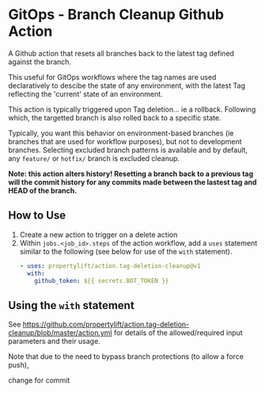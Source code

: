 # GitOps - Branch Cleanup Github Action

A Github action that resets all branches back to the latest tag defined against the branch.

This useful for GitOps workflows where the tag names are used declaratively to descibe the state of any environment, with the latest Tag reflecting the 'current' state of an environment.

This action is typically triggered upon Tag deletion... ie a rollback. Following which, the targetted branch is also rolled back to a specific state.

Typically, you want this behavior on environment-based branches (ie branches that are used for workflow purposes), but not to development branches. Selecting excluded branch patterns is available and by default, any `feature/` or `hotfix/` branch is excluded cleanup.

**Note: this action alters history! Resetting a branch back to a previous tag will the commit history for any commits made between the lastest tag and HEAD of the branch.**

## How to Use

1. Create a new action to trigger on a delete action
2. Within `jobs.<job_id>.steps` of the action workflow, add a `uses` statement similar to the following (see below for use of the `with` statement).
   ```yml
   - uses: propertylift/action.tag-deletion-cleanup@v1
     with:
       github_token: ${{ secrets.BOT_TOKEN }}
   ```

## Using the `with` statement

See https://github.com/propertylift/action.tag-deletion-cleanup/blob/master/action.yml for details of the allowed/required input parameters and their usage.

Note that due to the need to bypass branch protections (to allow a force push),

change for commit
